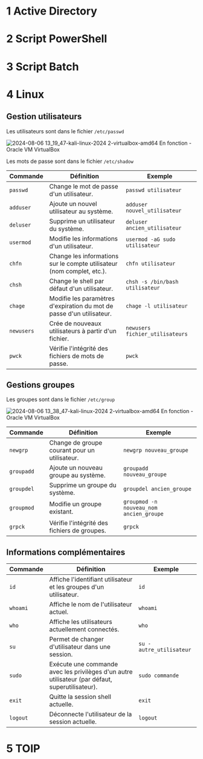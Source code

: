 # 1 Active Directory






# 2 Script PowerShell

# 3 Script Batch 

# 4 Linux


## Gestion utilisateurs

Les utilisateurs sont dans le fichier `/etc/passwd`

![2024-08-06 13_19_47-kali-linux-2024 2-virtualbox-amd64  En fonction  - Oracle VM VirtualBox](https://github.com/user-attachments/assets/c620fad2-8be7-457b-a8eb-2c4c2163663c)

Les mots de passe sont dans le fichier `/etc/shadow`


| Commande  | Définition                                                        | Exemple                                   |
|-----------|-------------------------------------------------------------------|-------------------------------------------|
| `passwd`  | Change le mot de passe d'un utilisateur.                          | `passwd utilisateur`                      |
| `adduser` | Ajoute un nouvel utilisateur au système.                          | `adduser nouvel_utilisateur`              |
| `deluser` | Supprime un utilisateur du système.                               | `deluser ancien_utilisateur`              |
| `usermod` | Modifie les informations d'un utilisateur.                        | `usermod -aG sudo utilisateur`            |
| `chfn`    | Change les informations sur le compte utilisateur (nom complet, etc.). | `chfn utilisateur`                        |
| `chsh`    | Change le shell par défaut d'un utilisateur.                      | `chsh -s /bin/bash utilisateur`           |
| `chage`   | Modifie les paramètres d'expiration du mot de passe d'un utilisateur. | `chage -l utilisateur`                   |
| `newusers`| Crée de nouveaux utilisateurs à partir d'un fichier.              | `newusers fichier_utilisateurs`           |
| `pwck`    | Vérifie l'intégrité des fichiers de mots de passe.                | `pwck`                                    |



## Gestions groupes

Les groupes sont dans le fichier `/etc/group`

![2024-08-06 13_38_47-kali-linux-2024 2-virtualbox-amd64  En fonction  - Oracle VM VirtualBox](https://github.com/user-attachments/assets/1464e85f-d70a-4a24-8a6e-ebc6a03ed284)




| Commande   | Définition                                                        | Exemple                                  |
|------------|-------------------------------------------------------------------|------------------------------------------|
| `newgrp`   | Change de groupe courant pour un utilisateur.                     | `newgrp nouveau_groupe`                  |
| `groupadd` | Ajoute un nouveau groupe au système.                              | `groupadd nouveau_groupe`                |
| `groupdel` | Supprime un groupe du système.                                    | `groupdel ancien_groupe`                 |
| `groupmod` | Modifie un groupe existant.                                       | `groupmod -n nouveau_nom ancien_groupe`  |
| `grpck`    | Vérifie l'intégrité des fichiers de groupes.                      | `grpck`                                  |

## Informations complémentaires

| Commande | Définition                                                        | Exemple           |
|----------|-------------------------------------------------------------------|-------------------|
| `id`     | Affiche l'identifiant utilisateur et les groupes d'un utilisateur. | `id`              |
| `whoami` | Affiche le nom de l'utilisateur actuel.                           | `whoami`          |
| `who`    | Affiche les utilisateurs actuellement connectés.                  | `who`             |
| `su`     | Permet de changer d'utilisateur dans une session.                 | `su - autre_utilisateur` |
| `sudo`   | Exécute une commande avec les privilèges d'un autre utilisateur (par défaut, superutilisateur). | `sudo commande`   |
| `exit`   | Quitte la session shell actuelle.                                 | `exit`            |
| `logout` | Déconnecte l'utilisateur de la session actuelle.                  | `logout`          |



# 5 TOIP
